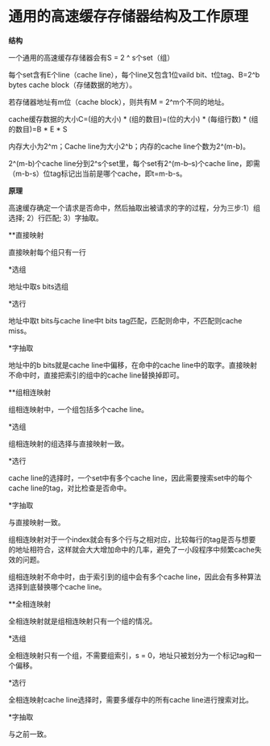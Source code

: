 # 通用的高速缓存存储器结构及工作原理

**结构**

一个通用的高速缓存存储器会有S = 2 ^ s个set（组）

每个set含有E个line（cache line），每个line又包含1位vaild bit、t位tag、B=2^b bytes cache block（存储数据的地方）。

若存储器地址有m位（cache block），则共有M = 2^m个不同的地址。

cache缓存数据的大小C=(组的大小) * (组的数目)=(位的大小) * (每组行数) * (组的数目)=B * E * S

内存大小为2^m；Cache line为大小2^b；内存的cache line个数为2^(m-b)。

2^(m-b)个cache line分到2^s个set里，每个set有2^(m-b–s)个cache line，即需（m-b-s）位tag标记出当前是哪个cache，即t=m-b-s。 

**原理**

高速缓存确定一个请求是否命中，然后抽取出被请求的字的过程，分为三步:1）组选择; 2）行匹配; 3）字抽取。

  **直接映射

  直接映射每个组只有一行
  
  *选组

地址中取s bits选组

  *选行

地址中取t bits与cache line中t bits tag匹配，匹配则命中，不匹配则cache miss。

  *字抽取

地址中的b bits就是cache line中偏移，在命中的cache line中的取字。直接映射不命中时，直接把索引的组中的cache line替换掉即可。

  **组相连映射
  
  组相连映射中，一个组包括多个cache line。
  
 *选组

组相连映射的组选择与直接映射一致。

 *选行

cache line的选择时，一个set中有多个cache line，因此需要搜索set中的每个cache line的tag，对比检查是否命中。

 *字抽取

与直接映射一致。

组相连映射对于一个index就会有多个行与之相对应，比较每行的tag是否与想要的地址相符合，这样就会大大增加命中的几率，避免了一小段程序中频繁cache失效的问题。

组相连映射不命中时，由于索引到的组中会有多个cache line，因此会有多种算法选择到底替换哪个cache line。


 **全相连映射
 
 全相连映射就是组相连映射只有一个组的情况。

  *选组

全相连映射只有一个组，不需要组索引，s = 0，地址只被划分为一个标记tag和一个偏移。

  *选行

全相连映射cache line选择时，需要多缓存中的所有cache line进行搜索对比。

  *字抽取

与之前一致。
